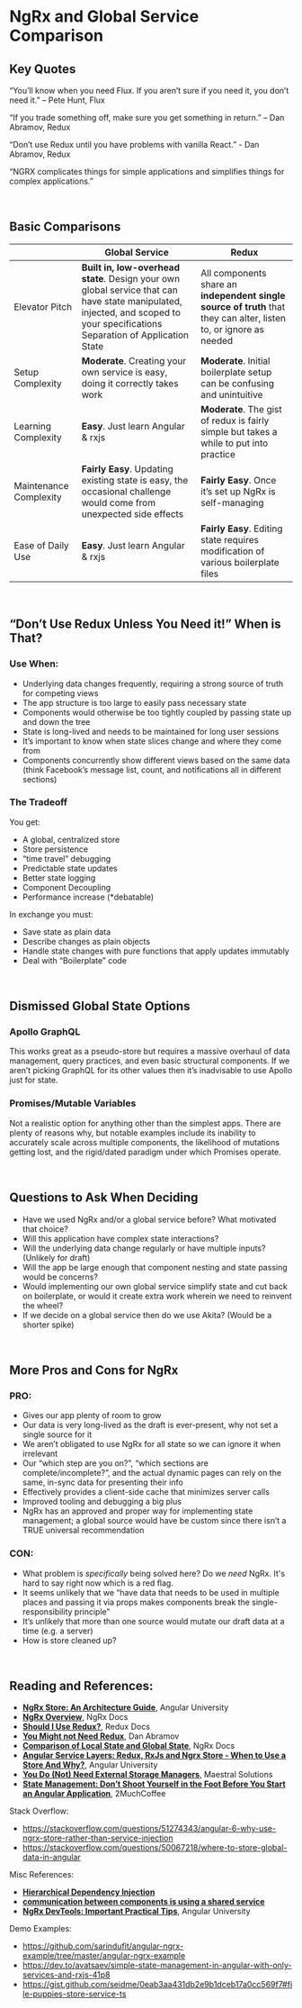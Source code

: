 # NgRx and Global Service Comparison

## Key Quotes

“You’ll know when you need Flux. If you aren’t sure if you need it, you don’t need it.” 
– Pete Hunt, Flux

“If you trade something off, make sure you get something in return.” 
– Dan Abramov, Redux

“Don’t use Redux until you have problems with vanilla React.” - Dan Abramov, Redux

“NGRX complicates things for simple applications and simplifies things for complex applications.”

</br>

## Basic Comparisons

|        | **Global Service** | **Redux** |
| ------------- |-------------| -----|
| Elevator Pitch | **Built in, low-overhead state**. Design your own global service that can have state manipulated, injected, and scoped to your specifications	Separation of Application State | All components share an **independent single source of truth** that they can alter, listen to, or ignore as needed |
| Setup Complexity | **Moderate**. Creating your own service is easy, doing it correctly takes work | **Moderate**. Initial boilerplate setup can be confusing and unintuitive |
| Learning Complexity | **Easy**. Just learn Angular & rxjs	 | **Moderate**. The gist of redux is fairly simple but takes a while to put into practice |
| Maintenance Complexity | **Fairly Easy**. Updating existing state is easy, the occasional challenge would come from unexpected side effects | **Fairly Easy**. Once it’s set up NgRx is self-managing |
| Ease of Daily Use | **Easy**. Just learn Angular & rxjs | **Fairly Easy**. Editing state requires modification of various boilerplate files |


</br>

## “Don’t Use Redux Unless You Need it!” When is That?

### Use When:
-	Underlying data changes frequently, requiring a strong source of truth for competing views
-	The app structure is too large to easily pass necessary state
-	Components would otherwise be too tightly coupled by passing state up and down the tree
-	State is long-lived and needs to be maintained for long user sessions
-	It’s important to know when state slices change and where they come from
-	Components concurrently show different views based on the same data (think Facebook’s message list, count, and notifications all in different sections)

### The Tradeoff
You get:
-	A global, centralized store 
-	Store persistence
-	“time travel” debugging
-	Predictable state updates
-	Better state logging
-	Component Decoupling
-	Performance increase (*debatable)

In exchange you must:
-	 Save state as plain data
-	Describe changes as plain objects
-	Handle state changes with pure functions that apply updates immutably 
-	Deal with “Boilerplate” code

</br>

## Dismissed Global State Options

### **Apollo GraphQL** 
This works great as a pseudo-store but requires a massive overhaul of data management, query practices, and even basic structural components. If we aren’t picking GraphQL for its other values then it’s inadvisable to use Apollo just for state.

### **Promises/Mutable Variables** 
Not a realistic option for anything other than the simplest apps. There are plenty of reasons why, but notable examples include its inability to accurately scale across multiple components, the likelihood of mutations getting lost, and the rigid/dated paradigm under which Promises operate.

</br>

## Questions to Ask When Deciding
-	Have we used NgRx and/or a global service before? What motivated that choice?
-	Will this application have complex state interactions?
-	Will the underlying data change regularly or have multiple inputs? (Unlikely for draft)
-	Will the app be large enough that component nesting and state passing would be concerns?
-	Would implementing our own global service simplify state and cut back on boilerplate, or would it create extra work wherein we need to reinvent the wheel?
-	If we decide on a global service then do we use Akita? (Would be a shorter spike)

</br>

## More Pros and Cons for NgRx
### **PRO:**
-	 Gives our app plenty of room to grow
-	Our data is very long-lived as the draft is ever-present, why not set a single source for it
-	We aren’t obligated to use NgRx for all state so we can ignore it when irrelevant 
-	Our “which step are you on?”, “which sections are complete/incomplete?”, and the actual dynamic pages can rely on the same, in-sync data for presenting their info
-	Effectively provides a client-side cache that minimizes server calls
-	Improved tooling and debugging a big plus
-	NgRx has an approved and proper way for implementing state management; a global source would have be custom since there isn’t a TRUE universal recommendation
### **CON:**
-	What problem is *specifically* being solved here? Do we *need* NgRx. It's hard to say right now which is a red flag.
-	It seems unlikely that we “have data that needs to be used in multiple places and passing it via props makes components break the single-responsibility principle”
-	It’s unlikely that more than one source would mutate our draft data at a time (e.g. a server)
-	How is store cleaned up?

</br> 

## Reading and References:

- **[NgRx Store: An Architecture Guide](https://blog.angular-university.io/angular-ngrx-store-and-effects-crash-course/)**, Angular University 
- **[NgRx Overview](https://ngrx.io/docs)**, NgRx Docs
- **[Should I Use Redux?](https://redux.js.org/faq/general/)**, Redux Docs
- **[You Might not Need Redux](https://medium.com/@dan_abramov/you-might-not-need-redux-be46360cf367)**, Dan Abramov
- **[Comparison of Local State and Global State](https://ngrx.io/guide/component-store/comparison)**, NgRx Docs
- **[Angular Service Layers: Redux, RxJs and Ngrx Store - When to Use a Store And Why?](https://blog.angular-university.io/angular-2-redux-ngrx-rxjs/)**, Angular University
- **[You Do (Not) Need External Storage Managers](https://medium.com/maestral-solutions/angular-application-state-management-you-do-not-need-external-data-stores-like-ngrx-redux-and-d6d43a6c6d69)**, Maestral Solutions
- **[State Management: Don’t Shoot Yourself in the Foot Before You Start an Angular Application](https://medium.com/@2muchcoffee/angular-state-management-a-must-have-for-large-scale-angular-apps-8b98e5a761c7)**, 2MuchCoffee

Stack Overflow:
- https://stackoverflow.com/questions/51274343/angular-6-why-use-ngrx-store-rather-than-service-injection
- https://stackoverflow.com/questions/50067218/where-to-store-global-data-in-angular

Misc References:
- **[Hierarchical Dependency Injection]()**
- **[communication between components is using a shared service]()**
- **[NgRx DevTools: Important Practical Tips](https://blog.angular-university.io/angular-ngrx-devtools/)**, Angular University

Demo Examples:
- https://github.com/sarindufit/angular-ngrx-example/tree/master/angular-ngrx-example
- https://dev.to/avatsaev/simple-state-management-in-angular-with-only-services-and-rxjs-41p8
- https://gist.github.com/seidme/0eab3aa431db2e9b1dceb17a0cc569f7#file-puppies-store-service-ts